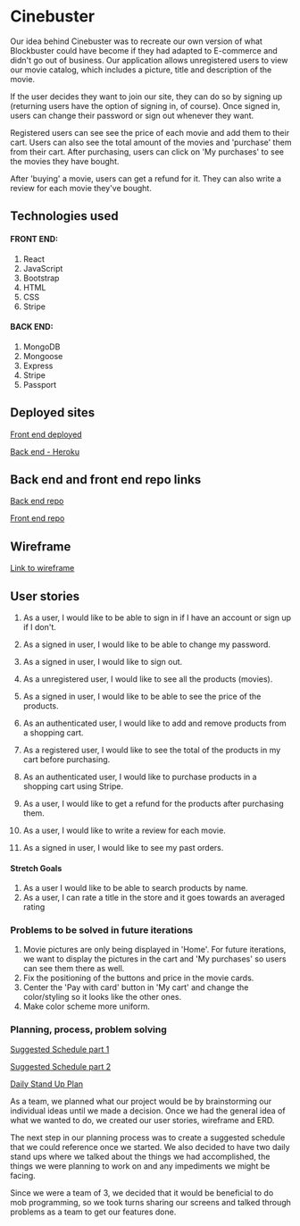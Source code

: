 
# Cinebuster

Our idea behind Cinebuster was to recreate our own version of what Blockbuster could have become if they had adapted to E-commerce and didn't go out of business. Our application allows unregistered users to view our movie catalog, which includes a picture, title and description of the movie.

If the user decides they want to join our site, they can do so by signing up (returning users have the option of signing in, of course). Once signed in, users can change their password or sign out whenever they want.

Registered users can see see the price of each movie and add them to their cart. Users can also see the total amount of the movies and 'purchase' them from their cart. After purchasing, users can click on 'My purchases' to see the movies they have bought. 

After 'buying' a movie, users can get a refund for it. They can also write a review for each movie they've bought.


## Technologies used
 
 #### FRONT END:
 1. React
 2. JavaScript
 3. Bootstrap 
 4. HTML
 5. CSS
 6. Stripe


#### BACK END:
1. MongoDB
2. Mongoose
3. Express
4. Stripe
5. Passport


## Deployed sites

[Front end deployed](https://project-3-junebugs-eagle.github.io/project-3-client/)

[Back end - Heroku](https://git.heroku.com/secure-taiga-59525.git) 

## Back end and front end repo links

[Back end repo](https://github.com/Project-3-junebugs-eagle/Cine-Buster/settings/pages)

[Front end repo](https://github.com/Project-3-junebugs-eagle/project-3-client)

## Wireframe

[Link to wireframe](https://imgur.com/wNBnLtP)

## User stories

1. As a user, I would like to be able to sign in if I have an account or sign up if I don't.
   
2. As a signed in user, I would like to be able to  change my password.

3. As a signed in user, I would like to sign out.
   
4. As a unregistered user, I would like to see all the products (movies).

5. As a signed in user, I would like to be able to see the price of the products.
   
6. As an authenticated user, I would like to add and remove products from a shopping cart.
   
7. As a registered user, I would like to see the total of the products in my cart before purchasing.
   
8. As an authenticated user, I would like to purchase products in a shopping cart using Stripe.
   
9.  As a user, I would like to get a refund for the products after purchasing them.

10. As a user, I would like to write a review for each movie.
    
11. As a signed in user, I would like to see my past orders.
   
#### Stretch Goals

1. As a user I would like to be able to search products by name.
2. As a user, I can rate a title in the store and it goes towards an averaged rating
   
### Problems to be solved in future iterations
1. Movie pictures are only being displayed in 'Home'. For future iterations, we want to display the pictures in the cart and 'My purchases' so users can see them there as well.
2. Fix the positioning of the buttons and price in the movie cards.
3. Center the 'Pay with card' button in 'My cart' and change the color/styling so it looks like the other ones.
4. Make color scheme more uniform.

### Planning, process, problem solving

[Suggested Schedule part 1](https://imgur.com/3B4anof)

[Suggested Schedule part 2](https://imgur.com/pPYFWCA)

[Daily Stand Up Plan](https://imgur.com/h1GQx9o)

As a team, we planned what our project would be by brainstorming our individual ideas until we made a decision. Once we had the general idea of what we wanted to do, we created our user stories, wireframe and ERD. 

The next step in our planning process was to create a suggested schedule that we could reference once we started. We also decided to have two daily stand ups where we talked about the things we had accomplished, the things we were planning to work on and any impediments we might be facing.

Since we were a team of 3, we decided that it would be beneficial to do mob programming, so we took turns sharing our screens and talked through problems as a team to get our features done.
